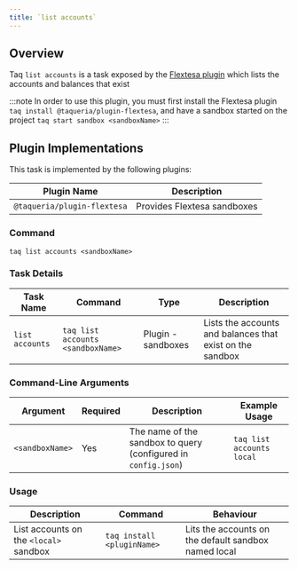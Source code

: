 ```yaml
---
title: `list accounts`
---
```


## Overview

Taq `list accounts` is a task exposed by the [Flextesa plugin](/docs/plugins/plugin-basics) which lists the accounts and balances that exist 

:::note
In order to use this plugin, you must first install the Flextesa plugin `taq install @taqueria/plugin-flextesa`, and have a sandbox started on the project `taq start sandbox <sandboxName>`
:::

## Plugin Implementations

This task is implemented by the following plugins:

| Plugin Name                  | Description                       |
| ---------------------------- | --------------------------------- |
| `@taqueria/plugin-flextesa`  | Provides Flextesa sandboxes       |

### Command

```shell
taq list accounts <sandboxName>
```

### Task Details

| Task Name              | Command                             | Type                      | Description                                                  | 
| ---------------------- | ----------------------------------- | ------------------------- | ------------------------------------------------------------ |
| `list accounts`        | `taq list accounts <sandboxName>`   | Plugin - sandboxes        | Lists the accounts and balances that exist on the sandbox    |

### Command-Line Arguments

| Argument          | Required | Description                                                    | Example Usage                                         |
| ----------------- | -------- | -------------------------------------------------------------- | ----------------------------------------------------- |
| `<sandboxName>`   | Yes      | The name of the sandbox to query (configured in `config.json`) | `taq list accounts local`                             |

### Usage

| Description                               | Command                            | Behaviour                                                                     |
| ----------------------------------------- | ---------------------------------- | ----------------------------------------------------------------------------- |
| List accounts on the `<local>` sandbox    | `taq install <pluginName>`         | Lits the accounts on the default sandbox named local                          |

